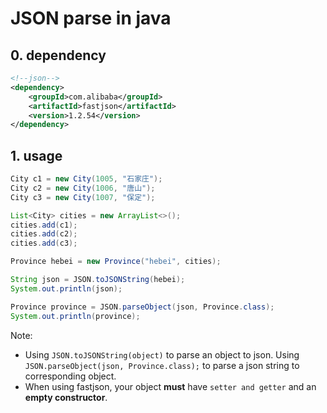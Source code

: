 # JSON parse in java

## 0. dependency

```xml
<!--json-->
<dependency>
    <groupId>com.alibaba</groupId>
    <artifactId>fastjson</artifactId>
    <version>1.2.54</version>
</dependency>
```

## 1. usage

```java
City c1 = new City(1005, "石家庄");
City c2 = new City(1006, "唐山");
City c3 = new City(1007, "保定");

List<City> cities = new ArrayList<>();
cities.add(c1);
cities.add(c2);
cities.add(c3);

Province hebei = new Province("hebei", cities);

String json = JSON.toJSONString(hebei);
System.out.println(json);

Province province = JSON.parseObject(json, Province.class);
System.out.println(province);
```

Note:

-   Using `JSON.toJSONString(object)` to parse an object to json. Using `JSON.parseObject(json, Province.class);` to parse a json string to corresponding object.
-   When using fastjson, your object **must** have `setter and getter` and an **empty constructor**.
